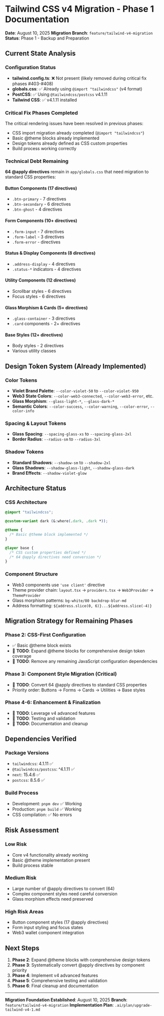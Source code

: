 # Tailwind CSS v4 Migration - Phase 1 Documentation

**Date**: August 10, 2025
**Migration Branch**: `feature/tailwind-v4-migration`
**Status**: Phase 1 - Backup and Preparation

## Current State Analysis

### Configuration Status
- **tailwind.config.ts**: ❌ Not present (likely removed during critical fix phases #403-#408)
- **globals.css**: ✅ Already using `@import "tailwindcss"` (v4 format)
- **PostCSS**: ✅ Using `@tailwindcss/postcss` v4.1.11
- **Tailwind CSS**: ✅ v4.1.11 installed

### Critical Fix Phases Completed
The critical rendering issues have been resolved in previous phases:
- CSS import migration already completed (`@import "tailwindcss"`)
- Basic @theme blocks already implemented
- Design tokens already defined as CSS custom properties
- Build process working correctly

### Technical Debt Remaining
**64 @apply directives** remain in `app/globals.css` that need migration to standard CSS properties:

#### Button Components (17 directives)
- `.btn-primary` - 7 directives
- `.btn-secondary` - 6 directives
- `.btn-ghost` - 4 directives

#### Form Components (10+ directives)
- `.form-input` - 7 directives
- `.form-label` - 3 directives
- `.form-error` - directives

#### Status & Display Components (8 directives)
- `.address-display` - 4 directives
- `.status-*` indicators - 4 directives

#### Utility Components (12 directives)
- Scrollbar styles - 6 directives
- Focus styles - 6 directives

#### Glass Morphism & Cards (5+ directives)
- `.glass-container` - 3 directives
- `.card` components - 2+ directives

#### Base Styles (12+ directives)
- Body styles - 2 directives
- Various utility classes

## Design Token System (Already Implemented)

### Color Tokens
- **Violet Brand Palette**: `--color-violet-50` to `--color-violet-950`
- **Web3 State Colors**: `--color-web3-connected`, `--color-web3-error`, etc.
- **Glass Morphism**: `--glass-light-*`, `--glass-dark-*`
- **Semantic Colors**: `--color-success`, `--color-warning`, `--color-error`, `--color-info`

### Spacing & Layout Tokens
- **Glass Spacing**: `--spacing-glass-xs` to `--spacing-glass-2xl`
- **Border Radius**: `--radius-sm` to `--radius-3xl`

### Shadow Tokens
- **Standard Shadows**: `--shadow-sm` to `--shadow-2xl`
- **Glass Shadows**: `--shadow-glass-light`, `--shadow-glass-dark`
- **Brand Effects**: `--shadow-violet-glow`

## Architecture Status

### CSS Architecture
```css
@import "tailwindcss";

@custom-variant dark (&:where(.dark, .dark *));

@theme {
  /* Basic @theme block implemented */
}

@layer base {
  /* CSS custom properties defined */
  /* 64 @apply directives need conversion */
}
```

### Component Structure
- Web3 components use `'use client'` directive
- Theme provider chain: `layout.tsx` → `providers.tsx` → `Web3Provider` → `ThemeProvider`
- Glass morphism patterns: `bg-white/80 backdrop-blur-md`
- Address formatting: `${address.slice(0, 6)}...${address.slice(-4)}`

## Migration Strategy for Remaining Phases

### Phase 2: CSS-First Configuration
- ✅ Basic @theme block exists
- 🔄 **TODO**: Expand @theme blocks for comprehensive design token coverage
- 🔄 **TODO**: Remove any remaining JavaScript configuration dependencies

### Phase 3: Component Style Migration (Critical)
- 🔄 **TODO**: Convert 64 @apply directives to standard CSS properties
- Priority order: Buttons → Forms → Cards → Utilities → Base styles

### Phase 4-6: Enhancement & Finalization
- 🔄 **TODO**: Leverage v4 advanced features
- 🔄 **TODO**: Testing and validation
- 🔄 **TODO**: Documentation and cleanup

## Dependencies Verified

### Package Versions
- `tailwindcss`: 4.1.11 ✅
- `@tailwindcss/postcss`: ^4.1.11 ✅
- `next`: 15.4.6 ✅
- `postcss`: 8.5.6 ✅

### Build Process
- Development: `pnpm dev` ✅ Working
- Production: `pnpm build` ✅ Working
- CSS compilation: ✅ No errors

## Risk Assessment

### Low Risk
- Core v4 functionality already working
- Basic @theme implementation present
- Build process stable

### Medium Risk
- Large number of @apply directives to convert (64)
- Complex component styles need careful conversion
- Glass morphism effects need preserved

### High Risk Areas
- Button component styles (17 @apply directives)
- Form input styling and focus states
- Web3 wallet component integration

## Next Steps

1. **Phase 2**: Expand @theme blocks with comprehensive design tokens
2. **Phase 3**: Systematically convert @apply directives by component priority
3. **Phase 4**: Implement v4 advanced features
4. **Phase 5**: Comprehensive testing and validation
5. **Phase 6**: Final cleanup and documentation

---

**Migration Foundation Established**: August 10, 2025
**Branch**: `feature/tailwind-v4-migration`
**Implementation Plan**: `.ai/plan/upgrade-tailwind-v4-1.md`
